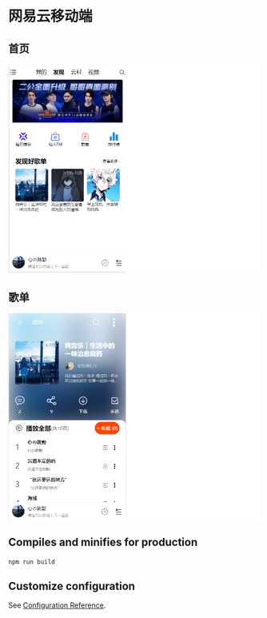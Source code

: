 # 网易云移动端

## 首页
![首页面](src/assets/img/zhuye.png)

## 歌单
![歌单页](src/assets/img/gedan.png)

## Compiles and minifies for production
```
npm run build
```

## Customize configuration
See [Configuration Reference](https://cli.vuejs.org/config/).
